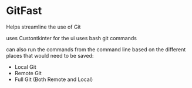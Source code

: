 # GitFast
Helps streamline the use of Git

uses Custontkinter for the ui
uses bash git commands

can also run the commands from the command line based on the different places that would need to be saved:
- Local Git
- Remote Git
- Full Git (Both Remote and Local)

